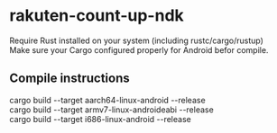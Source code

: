 # rakuten-count-up-ndk

Require Rust installed on your system (including rustc/cargo/rustup)  
Make sure your Cargo configured properly for Android befor compile.  

## Compile instructions
cargo build --target aarch64-linux-android --release  
cargo build --target armv7-linux-androideabi --release    
cargo build --target i686-linux-android --release  


